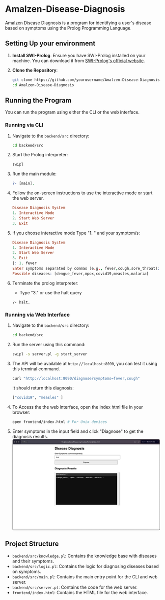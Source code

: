 # Amalzen-Disease-Diagnosis
Amalzen Disease Diagnosis is a program for identifying a user's disease based on symptoms using the Prolog Programming Language.

## Setting Up your environment

1. **Install SWI-Prolog**: Ensure you have SWI-Prolog installed on your machine. You can download it from [SWI-Prolog's official website](https://www.swi-prolog.org/Download.html).

2. **Clone the Repository**:
    ```sh
    git clone https://github.com/yourusername/Amalzen-Disease-Diagnosis.git
    cd Amalzen-Disease-Diagnosis
    ```

## Running the Program

You can run the program using either the CLI or the web interface.

### Running via CLI

1. Navigate to the `backend/src` directory:
    ```sh
    cd backend/src
    ```

2. Start the Prolog interpreter:
    ```sh
    swipl
    ```

3. Run the main module:
    ```prolog
    ?- [main].
    ```
4. Follow the on-screen instructions to use the interactive mode or start the web server.
    ```prolog
    Disease Diagnosis System
    1. Interactive Mode
    2. Start Web Server
    3. Exit
    ```

5. If you choose interactive mode Type "1. " and your symptom/s:
    ```prolog
    Disease Diagnosis System
    1. Interactive Mode
    2. Start Web Server
    3. Exit
    |: 1. fever
    Enter symptoms separated by commas (e.g., fever,cough,sore_throat):
    Possible diseases: [dengue_fever,mpox,covid19,measles,malaria]
    ```

6. Terminate the prolog interpreter:
    - Type "3." or use the halt query
    ```
    ?- halt.
    ```


### Running via Web Interface

1. Navigate to the `backend/src` directory:
    ```sh
    cd backend/src
    ```

2. Run the server using this command:
    ```sh
    swipl -s server.pl -g start_server 
    ```
4. The API will be available at `http://localhost:8090`, you can test it using this terminal command.
    ```sh
    curl "http://localhost:8090/diagnose?symptoms=fever,cough"
    ```
    It should return this diagnosis:
    ```sh
    ["covid19", "measles" ]
    ```

5. To Access the the web interface, open the index html file in your browser:
    ```sh
    open frontend/index.html # For Unix devices
    ```
6. Enter symptoms in the input field and click "Diagnose" to get the diagnosis results.
![alt text](docs/image.png)

## Project Structure

- `backend/src/knowledge.pl`: Contains the knowledge base with diseases and their symptoms.
- `backend/src/logic.pl`: Contains the logic for diagnosing diseases based on symptoms.
- `backend/src/main.pl`: Contains the main entry point for the CLI and web server.
- `backend/src/server.pl`: Contains the code for the web server.
- `frontend/index.html`: Contains the HTML file for the web interface.